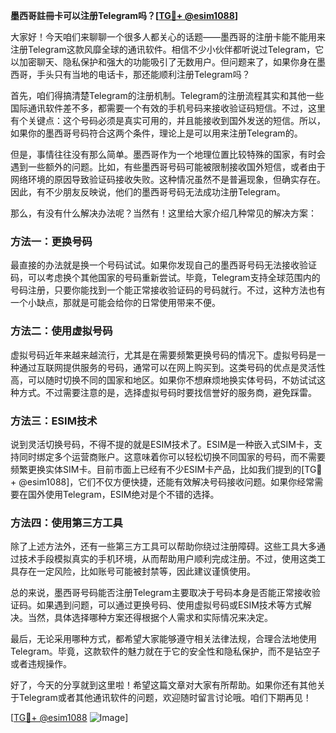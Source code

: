 **墨西哥註冊卡可以注册Telegram吗？[[TG💪+ @esim1088](https://t.me/s/esim1088)]**

大家好！今天咱们来聊聊一个很多人都关心的话题——墨西哥的注册卡能不能用来注册Telegram这款风靡全球的通讯软件。相信不少小伙伴都听说过Telegram，它以加密聊天、隐私保护和强大的功能吸引了无数用户。但问题来了，如果你身在墨西哥，手头只有当地的电话卡，那还能顺利注册Telegram吗？

首先，咱们得搞清楚Telegram的注册机制。Telegram的注册流程其实和其他一些国际通讯软件差不多，都需要一个有效的手机号码来接收验证码短信。不过，这里有个关键点：这个号码必须是真实可用的，并且能接收到国外发送的短信。所以，如果你的墨西哥号码符合这两个条件，理论上是可以用来注册Telegram的。

但是，事情往往没有那么简单。墨西哥作为一个地理位置比较特殊的国家，有时会遇到一些额外的问题。比如，有些墨西哥号码可能被限制接收国外短信，或者由于网络环境的原因导致验证码接收失败。这种情况虽然不是普遍现象，但确实存在。因此，有不少朋友反映说，他们的墨西哥号码无法成功注册Telegram。

那么，有没有什么解决办法呢？当然有！这里给大家介绍几种常见的解决方案：

### 方法一：更换号码

最直接的办法就是换一个号码试试。如果你发现自己的墨西哥号码无法接收验证码，可以考虑换个其他国家的号码重新尝试。毕竟，Telegram支持全球范围内的号码注册，只要你能找到一个能正常接收验证码的号码就行。不过，这种方法也有一个小缺点，那就是可能会给你的日常使用带来不便。

### 方法二：使用虚拟号码

虚拟号码近年来越来越流行，尤其是在需要频繁更换号码的情况下。虚拟号码是一种通过互联网提供服务的号码，通常可以在网上购买到。这类号码的优点是灵活性高，可以随时切换不同的国家和地区。如果你不想麻烦地换实体号码，不妨试试这种方式。不过需要注意的是，选择虚拟号码时要找信誉好的服务商，避免踩雷。

### 方法三：ESIM技术

说到灵活切换号码，不得不提的就是ESIM技术了。ESIM是一种嵌入式SIM卡，支持同时绑定多个运营商账户。这意味着你可以轻松切换不同国家的号码，而不需要频繁更换实体SIM卡。目前市面上已经有不少ESIM卡产品，比如我们提到的[TG💪+ @esim1088]，它们不仅方便快捷，还能有效解决号码接收问题。如果你经常需要在国外使用Telegram，ESIM绝对是个不错的选择。

### 方法四：使用第三方工具

除了上述方法外，还有一些第三方工具可以帮助你绕过注册障碍。这些工具大多通过技术手段模拟真实的手机环境，从而帮助用户顺利完成注册。不过，使用这类工具存在一定风险，比如账号可能被封禁等，因此建议谨慎使用。

总的来说，墨西哥号码能否注册Telegram主要取决于号码本身是否能正常接收验证码。如果遇到问题，可以通过更换号码、使用虚拟号码或ESIM技术等方式解决。当然，具体选择哪种方案还得根据个人需求和实际情况来决定。

最后，无论采用哪种方式，都希望大家能够遵守相关法律法规，合理合法地使用Telegram。毕竟，这款软件的魅力就在于它的安全性和隐私保护，而不是钻空子或者违规操作。

好了，今天的分享就到这里啦！希望这篇文章对大家有所帮助。如果你还有其他关于Telegram或者其他通讯软件的问题，欢迎随时留言讨论哦。咱们下期再见！

[[TG💪+ @esim1088](https://t.me/s/esim1088) ![Image](https://i.postimg.cc/4NQfJmqS/Snipaste-2025-05-13-00-14-12.png)]